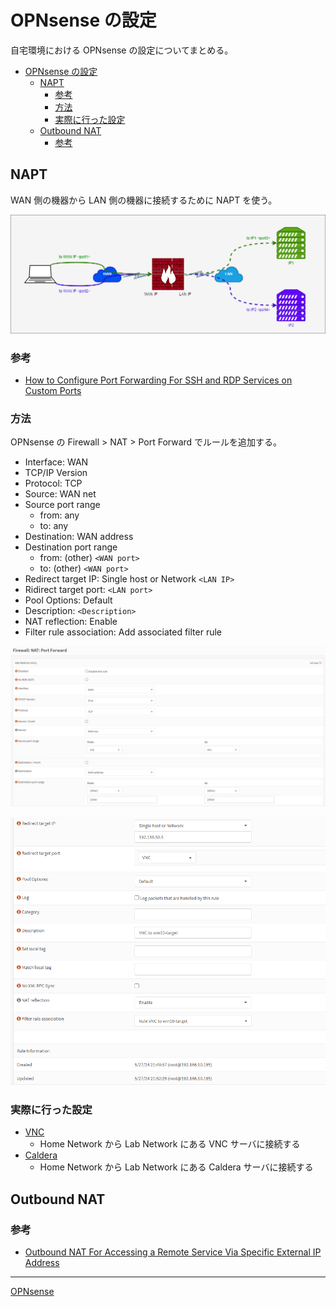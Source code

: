 # OPNsense の設定
自宅環境における OPNsense の設定についてまとめる。

- [OPNsense の設定](#opnsense-の設定)
  - [NAPT](#napt)
    - [参考](#参考)
    - [方法](#方法)
    - [実際に行った設定](#実際に行った設定)
  - [Outbound NAT](#outbound-nat)
    - [参考](#参考-1)

## NAPT
WAN 側の機器から LAN 側の機器に接続するために NAPT を使う。

![](fig/01_napt.png)

### 参考
- [How to Configure Port Forwarding For SSH and RDP Services on Custom Ports](https://www.zenarmor.com/docs/network-security-tutorials/how-to-configure-opnsense-nat#how-to-configure-port-forwarding-for-ssh-and-rdp-services-on-custom-ports)

### 方法

OPNsense の Firewall > NAT > Port Forward でルールを追加する。

- Interface: WAN
- TCP/IP Version
- Protocol: TCP
- Source: WAN net
- Source port range
  - from: any
  - to: any
- Destination: WAN address
- Destination port range
  - from: (other) `<WAN port>`
  - to: (other) `<WAN port>`
- Redirect target IP: Single host or Network `<LAN IP>`
- Ridirect target port: `<LAN port>`
- Pool Options: Default
- Description: `<Description>`
- NAT reflection: Enable
- Filter rule association: Add associated filter rule

![](fig/02_portforward_01.png)

![](fig/03_portforward_02.png)

### 実際に行った設定
- [VNC](../../vnc/README.md)
  - Home Network から Lab Network にある VNC サーバに接続する
- [Caldera](../../Caldera/README.md)
  - Home Network から Lab Network にある Caldera サーバに接続する

## Outbound NAT
### 参考
- [Outbound NAT For Accessing a Remote Service Via Specific External IP Address](https://www.zenarmor.com/docs/network-security-tutorials/how-to-configure-opnsense-nat#outbound-nat-for-accessing-a-remote-service-via-specific-external-ip-address)



---

[OPNsense](../README.md)
